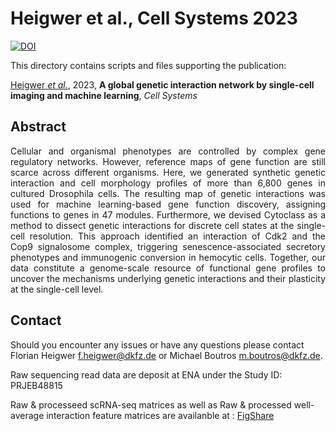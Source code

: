 # Heigwer et al., Cell Systems 2023

[![DOI](https://zenodo.org/badge/580053769.svg)](https://zenodo.org/badge/latestdoi/580053769)

This directory contains scripts and files supporting the publication: </br>

[Heigwer _et al._](https://www.cell.com/cell-systems/pdfExtended/S2405-4712(23)00079-0), 2023, **A global genetic interaction network by single-cell imaging and machine learning**, _Cell Systems_

## Abstract

<div style="text-align: justify; vertical-align: middle;">
Cellular and organismal phenotypes are controlled by complex gene regulatory networks. However, reference maps of gene function are still scarce across different organisms. Here, we generated synthetic genetic interaction and cell morphology profiles of more than 6,800 genes in cultured Drosophila cells. The resulting map of genetic interactions was used for machine learning-based gene function discovery, assigning functions to genes in 47 modules. Furthermore, we devised Cytoclass as a method to dissect genetic interactions for discrete cell states at the single-cell resolution. This approach identified an interaction of Cdk2 and the Cop9 signalosome complex, triggering senescence-associated secretory phenotypes and immunogenic conversion in hemocytic cells. Together, our data constitute a genome-scale resource of functional gene profiles to uncover the mechanisms underlying genetic interactions and their plasticity at the single-cell level.
</div>

## Contact

Should you encounter any issues or have any questions please contact Florian Heigwer <f.heigwer@dkfz.de> or Michael Boutros <m.boutros@dkfz.de>.

Raw sequencing read data are deposit at ENA under the Study ID: PRJEB48815

Raw & processeed scRNA-seq matrices as well as Raw & processed well-average interaction feature matrices are availanble at : [FigShare](http://10.6084/m9.figshare.14192783)
